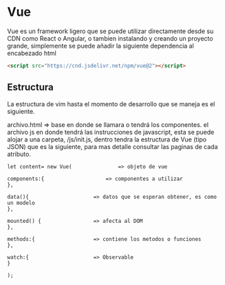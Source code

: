 # Vue

Vue es un framework ligero que se puede utilizar directamente desde su CDN como React o Angular, o tambien instalando y creando un proyecto grande, simplemente se puede añadir la siguiente   dependencia al encabezado html
```HTML
<script src="https://cnd.jsdelivr.net/npm/vue@2"></script>
```
## Estructura

La estructura de vim hasta el momento de desarrollo que se maneja es el siguiente.

archivo.html => base en donde se llamara o tendrá los componentes.
el archivo js en donde tendrá las instrucciones de javascript, esta se puede alojar a una carpeta, /js/init.js, dentro tendra la estructura de Vue (tipo JSON) que es la siguiente, para mas detalle consultar las paginas de cada atributo.

```Vue
let content= new Vue(				=> objeto de vue

components:{					=> componentes a utilizar
},

data(){						=> datos que se esperan obtener, es como un modelo
},

mounted() {					=> afecta al DOM
},

methods:{					=> contiene los metodos o funciones
},

watch:{						=> Observable
}

);
```

